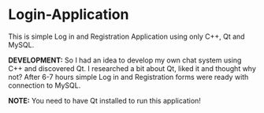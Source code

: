 # Login-Application
This is simple Log in and Registration Application using only C++, Qt and MySQL.

**DEVELOPMENT:** So I had an idea to develop my own chat system using C++ and discovered Qt. 
I researched a bit about Qt, liked it and thought why not? After 6-7 hours simple Log in and Registration forms were ready with connection to MySQL.

**NOTE:** You need to have Qt installed to run this application!
